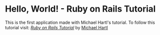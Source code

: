 # Hello, World! - Ruby on Rails Tutorial
This is the first application made with Michael Hartl's tutorial.
To follow this tutorial visit: [*Ruby on Rails Tutorial*](http://www.railstutorial.org/) by [Michael Hartl](http://www.railstutorial.org/)